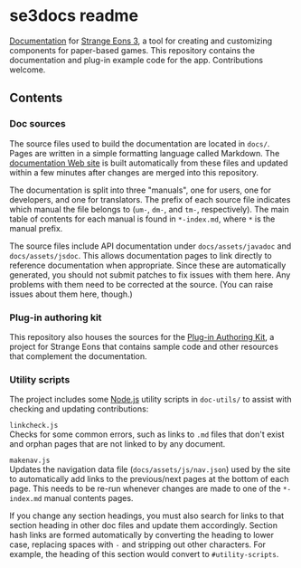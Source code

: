 # se3docs readme

[Documentation](https://cgjennings.github.io/se3docs/index.html) for [Strange Eons 3](https://strangeeons.cgjennings.ca), a tool for creating and customizing components for paper-based games. This repository contains the documentation and plug-in example code for the app. Contributions welcome.

## Contents

### Doc sources

The source files used to build the documentation are located in `docs/`. Pages are written in a simple formatting language called Markdown. The [documentation Web site](https://cgjennings.github.io/se3docs/index.html) is built automatically from these files and updated within a few minutes after changes are merged into this repository.

The documentation is split into three "manuals", one for users, one for developers, and one for translators. The prefix of each source file indicates which manual the file belongs to (`um-`, `dm-`, and `tm-`, respectively). The main table of contents for each manual is found in `*-index.md`, where `*` is the manual prefix.

The source files include API documentation under `docs/assets/javadoc` and `docs/assets/jsdoc`. This allows documentation pages to link directly to reference documentation when appropriate. Since these are automatically generated, you should not submit patches to fix issues with them here. Any problems with them need to be corrected at the source. (You can raise issues about them here, though.)

### Plug-in authoring kit

This repository also houses the sources for the [Plug-in Authoring Kit](https://github.com/CGJennings/se3docs/releases/latest), a project for Strange Eons that contains sample code and other resources that complement the documentation.

### Utility scripts

The project includes some [Node.js](https://nodejs.org/) utility scripts in `doc-utils/` to assist with checking and updating contributions:

`linkcheck.js`  
Checks for some common errors, such as links to `.md` files that don't exist and orphan pages that are not linked to by any document.

`makenav.js`  
Updates the navigation data file (`docs/assets/js/nav.json`) used by the site to automatically add links to the previous/next pages at the bottom of each page. This needs to be re-run whenever changes are made to one of the `*-index.md` manual contents pages.

If you change any section headings, you must also search for links to that section heading in other doc files and update them accordingly. Section hash links are formed automatically by converting the heading to lower case, replacing spaces with `-` and stripping out other characters. For example, the heading of this section would convert to `#utility-scripts`.